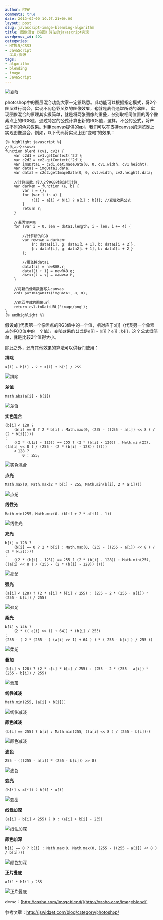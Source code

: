 ```yaml
---
author: 阿安
comments: true
date: 2013-05-06 16:07:21+00:00
layout: post
slug: javascript-image-blending-algorithm
title: 图像混合（溶图）算法的javascript实现
wordpress_id: 891
categories:
- HTML5/CSS3
- JavaScript
- 工具/资源
tags:
- algorithm
- blending
- image
- JavaScript
---
```


![变暗](/wp-content/uploads/2013/05/变暗.jpg)





photoshop中的图层混合功能大家一定很熟悉。此功能可以根据指定模式，将2个图层进行混合，实现不同色彩风格的图像效果，也就是我们通常所说的溶图。 实现图像混合的原理其实很简单，就是将两张图像的重叠，分别取相同位置的两个像素点上的RGB值，通过特定的公式计算出新的RGB值，这样，不公的公式，将产生不同的色彩效果。利用canvas提供的api，我们可以在支持canvas的浏览器上实现图像混合，例如，以下代码将实现上图“变暗”的效果：




    {% highlight javascript %}
    //传入2个canvas
    function blend (cv1, cv2) {
        var c2d1 = cv1.getContext('2d');
        var c2d2 = cv2.getContext('2d');
        var imgData1 = c2d1.getImageData(0, 0, cv1.width, cv1.height);
        var data1 = imgData1.data;
        var data2 = c2d2.getImageData(0, 0, cv2.width, cv2.height).data;

        //计算函数，传入2个RGB对象进行计算
        var darken = function (a, b) {
            var r = {};
            for (var i in a) {
                r[i] = a[i] < b[i] ? a[i] : b[i]; //变暗效果公式
            }
            return r;
        }

        //遍历像素点
        for (var i = 0, len = data1.length; i < len; i += 4) {

            //计算新的RGB
            var newRGB = darken(
                {r: data1[i], g: data1[i + 1], b: data1[i + 2]},
                {r: data2[i], g: data2[i + 1], b: data2[i + 2]}
            );

            //覆盖掉data1
            data1[i] = newRGB.r;
            data1[i + 1] = newRGB.g;
            data1[i + 2] = newRGB.b;
        }

        //将新的像素数据写入canvas
        c2d1.putImageData(imgData1, 0, 0);

        //返回生成的图像url
        return cv1.toDataURL('image/png');
    }
    {% endhighlight %}






假设a[i]代表第一个像素点的RGB值中的一个值，相对应于b[i]（代表另一个像素点的RGB值中的一个值），变暗效果的公式是a[i] < b[i] ? a[i] : b[i]，这个公式很简单，就是比较2个值得大小。



<!-- more -->



除此之外，还有其他效果的算法可以供我们使用：





**排除**




    
    a[i] + b[i] - 2 * a[i] * b[i] / 255
    





![排除](/wp-content/uploads/2013/05/排除.jpg)





**差值**




    
    Math.abs(a[i] - b[i])
    





![差值](/wp-content/uploads/2013/05/差值.jpg)





**实色混合**




    
    (b[i] < 128 ?
        (b[i] == 0 ? 2 * b[i] : Math.max(0, (255 - ((255 - a[i]) << 8 ) / (2 * b[i])))) 
    :
        ((2 * (b[i] - 128)) == 255 ? (2 * (b[i] - 128)) : Math.min(255, ((a[i] << 8 ) / (255 - (2 * (b[i] - 128)) )))))
        < 128 ? 
            0 : 255;
    





![实色混合](/wp-content/uploads/2013/05/实色混合.jpg)





**点光**




    
    Math.max(0, Math.max(2 * b[i] - 255, Math.min(b[i], 2 * a[i])))
    





![点光](/wp-content/uploads/2013/05/点光.jpg)





**线性光**




    
    Math.min(255, Math.max(0, (b[i] + 2 * a[i]) - 1))
    





![线性光](/wp-content/uploads/2013/05/线性光.jpg)





**亮光**




    
    b[i] < 128 ?
        (b[i] == 0 ? 2 * b[i] : Math.max(0, (255 - ((255 - a[i]) << 8 ) / (2 * b[i])))) 
    :
        ((2 * (b[i] - 128)) == 255 ? (2 * (b[i] - 128)) : Math.min(255, ((a[i] << 8 ) / (255 - (2 * (b[i] - 128)) ))))
    





![亮光](/wp-content/uploads/2013/05/亮光.jpg)





**强光**




    
    (a[i] < 128) ? (2 * a[i] * b[i] / 255) : (255 - 2 * (255 - a[i]) * (255 - b[i]) / 255)
    





![强光](/wp-content/uploads/2013/05/强光.jpg)





**柔光**




    
    b[i] < 128 ? 
        (2 * (( a[i] >> 1) + 64)) * (b[i] / 255) 
    : 
    (255 - ( 2 * (255 - ( (a[i] >> 1) + 64 ) ) * ( 255 - b[i] ) / 255 ))
    





![柔光](/wp-content/uploads/2013/05/柔光.jpg)





**叠加**




    
    (b[i] < 128) ? (2 * a[i] * b[i] / 255) : (255 - 2 * (255 - a[i]) * (255 - b[i]) / 255)
    





![叠加](/wp-content/uploads/2013/05/叠加.jpg)





**线性减淡**




    
    Math.min(255, (a[i] + b[i]))
    





![线性减淡](/wp-content/uploads/2013/05/线性减淡.jpg)





**颜色减淡**




    
    (b[i] == 255) ? b[i] : Math.min(255, ((a[i] << 8 ) / (255 - b[i])))
    





![颜色减淡](/wp-content/uploads/2013/05/颜色减淡.jpg)





**滤色**




    
    255 - (((255 - a[i]) * (255 - b[i])) >> 8)
    





![滤色](/wp-content/uploads/2013/05/滤色.jpg)





**变亮**




    
    (b[i] > a[i]) ? b[i] : a[i]
    





![变亮](/wp-content/uploads/2013/05/变亮.jpg)





**线性加深**




    
    (a[i] + b[i] < 255) ? 0 : (a[i] + b[i] - 255)
    





![线性加深](/wp-content/uploads/2013/05/线性加深.jpg)





**颜色加深**




    
    b[i] == 0 ? b[i] : Math.max(0, Math.max(0, (255 - ((255 - a[i]) << 8 ) / b[i])))
    





![颜色加深](/wp-content/uploads/2013/05/颜色加深.jpg)





**正片叠底**




    
    a[i] * b[i] / 255
    





![正片叠底](/wp-content/uploads/2013/05/正片叠底.jpg)





demo：[http://cssha.com/imageblend/](http://cssha.com/imageblend/)





参考文章：http://jswidget.com/blog/category/photoshop/



